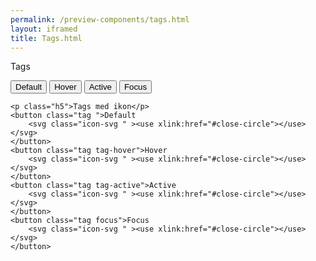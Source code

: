 ```yaml
--- 
permalink: /preview-components/tags.html
layout: iframed 
title: Tags.html
---
```

<div class="container">
    <p class="h5">Tags</p>
    <button class="tag ">Default </button>
    <button class="tag tag-hover">Hover </button>
    <button class="tag tag-active">Active </button>
    <button class="tag focus">Focus </button>

    <p class="h5">Tags med ikon</p>
    <button class="tag ">Default
        <svg class="icon-svg " ><use xlink:href="#close-circle"></use></svg>
    </button>
    <button class="tag tag-hover">Hover
        <svg class="icon-svg " ><use xlink:href="#close-circle"></use></svg>
    </button>
    <button class="tag tag-active">Active
        <svg class="icon-svg " ><use xlink:href="#close-circle"></use></svg>
    </button>
    <button class="tag focus">Focus
        <svg class="icon-svg " ><use xlink:href="#close-circle"></use></svg>
    </button>
</div>